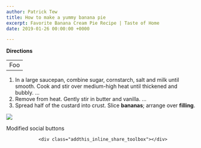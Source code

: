 ```yaml
---
author: Patrick Tew
title: How to make a yummy banana pie
excerpt: Favorite Banana Cream Pie Recipe | Taste of Home
date: 2019-01-26 00:00:00 +0000

---
```

**Directions**

<table>
<tr>
<td>Foo</td>
</tr>
</table>

1. In  a large saucepan, combine sugar, cornstarch, salt and milk until  smooth. Cook and stir over medium-high heat until thickened and bubbly.  ...
2. Remove from heat. Gently stir in butter and vanilla. ...
3. Spread half of the custard into crust. Slice **bananas**; arrange over **filling**.

![](/uploads/mike-dorner-173502-unsplash.jpg)

Modified social buttons

<!-- Go to www.addthis.com/dashboard to customize your tools -->

                <div class="addthis_inline_share_toolbox"></div>